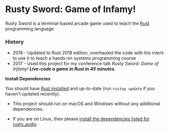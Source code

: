 Rusty Sword: Game of Infamy!
============================

Rusty Sword is a terminal-based arcade game used to teach the [Rust](https://www.rust-lang.org/)
programming language.

### History

- 2019 - Updated to Rust 2018 edition, overhauled the code with the intent to use it to teach a 
  hands-on systems programming  course
- 2017 - Used this project for my conference talk _Rusty Sword: Game of Infamy!  ***Live-code a game
  in Rust in 45 minutes.***_

**Install Dependencies**

You should have [Rust installed](https://www.rust-lang.org/tools/install) and up-to-date (run 
`rustup update` if you haven't updated recently).

- This project should run on macOS and Windows without any additional dependencies.

- If you are on Linux, then please 
  [install the dependencies listed for rusty_audio](https://github.com/CleanCut/rusty_audio)
